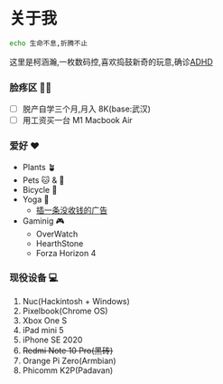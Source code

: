 # 关于我

```bash
echo 生命不息,折腾不止
``` 

这里是柯涵瀚,一枚数码控,喜欢捣鼓新奇的玩意,确诊[ADHD](https://zh.wikipedia.org/wiki/%E6%B3%A8%E6%84%8F%E5%8A%9B%E4%B8%8D%E8%B6%B3%E9%81%8E%E5%8B%95%E7%97%87)

### 脸疼区 😶‍🌫️

- [ ] 脱产自学三个月,月入 8K(base:武汉)
- [ ] 用工资买一台 M1 Macbook Air

### 爱好 ❤️

- Plants 🪴
- Pets 🐱 & 🐹
- Bicycle 🚴
- Yoga 🧘
  - [插一条没收钱的广告](https://www.ishayoga.net/%E9%A6%96%E9%A1%B5/)
- Gaminig 🎮
  - OverWatch
  - HearthStone
  - Forza Horizon 4

### 现役设备 💻

1. Nuc(Hackintosh + Windows)
2. Pixelbook(Chrome OS)
3. Xbox One S
4. iPad mini 5
5. iPhone SE 2020
6. ~~Redmi Note 10 Pro(黑砖)~~
7. Orange Pi Zero(Armbian)
8. Phicomm K2P(Padavan)
